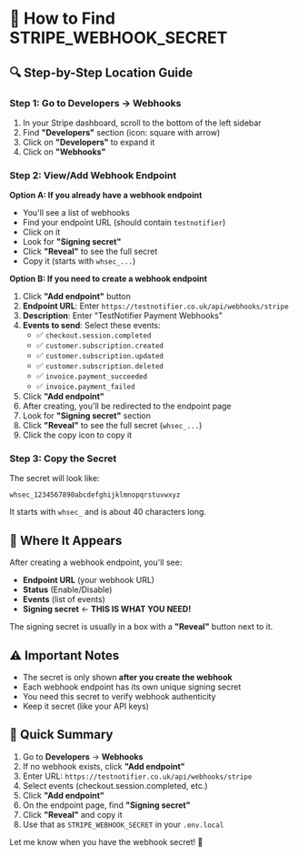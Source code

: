 # 📍 How to Find STRIPE_WEBHOOK_SECRET

## 🔍 **Step-by-Step Location Guide**

### **Step 1: Go to Developers → Webhooks**

1. In your Stripe dashboard, scroll to the bottom of the left sidebar
2. Find **"Developers"** section (icon: square with arrow)
3. Click on **"Developers"** to expand it
4. Click on **"Webhooks"**

### **Step 2: View/Add Webhook Endpoint**

**Option A: If you already have a webhook endpoint**
- You'll see a list of webhooks
- Find your endpoint URL (should contain `testnotifier`)
- Click on it
- Look for **"Signing secret"** 
- Click **"Reveal"** to see the full secret
- Copy it (starts with `whsec_...`)

**Option B: If you need to create a webhook endpoint**

1. Click **"Add endpoint"** button
2. **Endpoint URL**: Enter `https://testnotifier.co.uk/api/webhooks/stripe`
3. **Description**: Enter "TestNotifier Payment Webhooks"
4. **Events to send**: Select these events:
   - ✅ `checkout.session.completed`
   - ✅ `customer.subscription.created`
   - ✅ `customer.subscription.updated`
   - ✅ `customer.subscription.deleted`
   - ✅ `invoice.payment_succeeded`
   - ✅ `invoice.payment_failed`
5. Click **"Add endpoint"**
6. After creating, you'll be redirected to the endpoint page
7. Look for **"Signing secret"** section
8. Click **"Reveal"** to see the full secret (`whsec_...`)
9. Click the copy icon to copy it

### **Step 3: Copy the Secret**

The secret will look like:
```
whsec_1234567890abcdefghijklmnopqrstuvwxyz
```

It starts with `whsec_` and is about 40 characters long.

## 🎯 **Where It Appears**

After creating a webhook endpoint, you'll see:
- **Endpoint URL** (your webhook URL)
- **Status** (Enable/Disable)
- **Events** (list of events)
- **Signing secret** ← **THIS IS WHAT YOU NEED!**

The signing secret is usually in a box with a **"Reveal"** button next to it.

## ⚠️ **Important Notes**

- The secret is only shown **after you create the webhook**
- Each webhook endpoint has its own unique signing secret
- You need this secret to verify webhook authenticity
- Keep it secret (like your API keys)

## 🚀 **Quick Summary**

1. Go to **Developers** → **Webhooks**
2. If no webhook exists, click **"Add endpoint"**
3. Enter URL: `https://testnotifier.co.uk/api/webhooks/stripe`
4. Select events (checkout.session.completed, etc.)
5. Click **"Add endpoint"**
6. On the endpoint page, find **"Signing secret"**
7. Click **"Reveal"** and copy it
8. Use that as `STRIPE_WEBHOOK_SECRET` in your `.env.local`

Let me know when you have the webhook secret! 🎉
